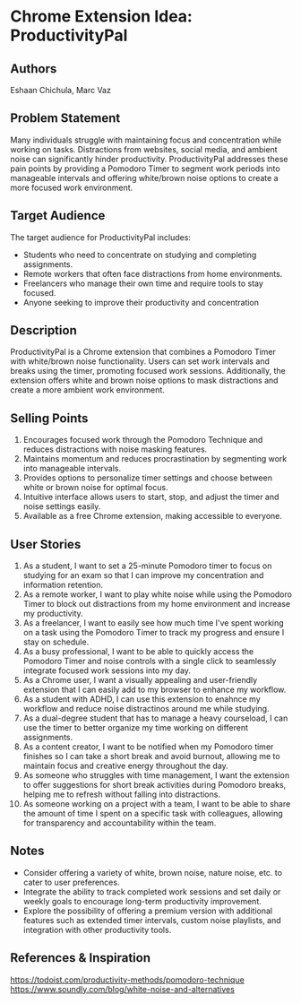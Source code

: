 # Chrome Extension Idea: ProductivityPal

## Authors

Eshaan Chichula, Marc Vaz

## Problem Statement

Many individuals struggle with maintaining focus and concentration while working on tasks. Distractions from websites, social media, and ambient noise can significantly hinder productivity.
ProductivityPal addresses these pain points by providing a Pomodoro Timer to segment work periods into manageable intervals and offering white/brown noise options to create a more focused work environment.

## Target Audience

The target audience for ProductivityPal includes:

- Students who need to concentrate on studying and completing assignments.
- Remote workers that often face distractions from home environments.
- Freelancers who manage their own time and require tools to stay focused.
- Anyone seeking to improve their productivity and concentration

## Description

ProductivityPal is a Chrome extension that combines a Pomodoro Timer with white/brown noise functionality. Users can set work intervals and breaks using the timer, promoting focused work sessions.
Additionally, the extension offers white and brown noise options to mask distractions and create a more ambient work environment.

## Selling Points

1. Encourages focused work through the Pomodoro Technique and reduces distractions with noise masking features.
2. Maintains momentum and reduces procrastination by segmenting work into manageable intervals.
3. Provides options to personalize timer settings and choose between white or brown noise for optimal focus.
4. Intuitive interface allows users to start, stop, and adjust the timer and noise settings easily.
5. Available as a free Chrome extension, making accessible to everyone.

## User Stories

1. As a student, I want to set a 25-minute Pomodoro timer to focus on studying for an exam so that I can improve my concentration and information retention.
2. As a remote worker, I want to play white noise while using the Pomodoro Timer to block out distractions from my home environment and increase my productivity.
3. As a freelancer, I want to easily see how much time I've spent working on a task using the Pomodoro Timer to track my progress and ensure I stay on schedule.
4. As a busy professional, I want to be able to quickly access the Pomodoro Timer and noise controls with a single click to seamlessly integrate focused work sessions into my day.
5. As a Chrome user, I want a visually appealing and user-friendly extension that I can easily add to my browser to enhance my workflow.
6. As a student with ADHD, I can use this extension to enahnce my workflow and reduce noise distractinos around me while studying.
7. As a dual-degree student that has to manage a heavy courseload, I can use the timer to better organize my time working on different assignments.
8. As a content creator, I want to be notified when my Pomodoro timer finishes so I can take a short break and avoid burnout, allowing me to maintain focus and creative energy throughout the day.
9. As someone who struggles with time management, I want the extension to offer suggestions for short break activities during Pomodoro breaks, helping me to refresh without falling into distractions.
10. As someone working on a project with a team, I want to be able to share the amount of time I spent on a specific task with colleagues, allowing for transparency and accountability within the team.


## Notes


- Consider offering a variety of white, brown noise, nature noise, etc. to cater to user preferences.
- Integrate the ability to track completed work sessions and set daily or weekly goals to encourage long-term productivity improvement.
- Explore the possibility of offering a premium version with additional features such as extended timer intervals, custom noise playlists, and integration with other productivity tools.

## References & Inspiration

https://todoist.com/productivity-methods/pomodoro-technique
https://www.soundly.com/blog/white-noise-and-alternatives
